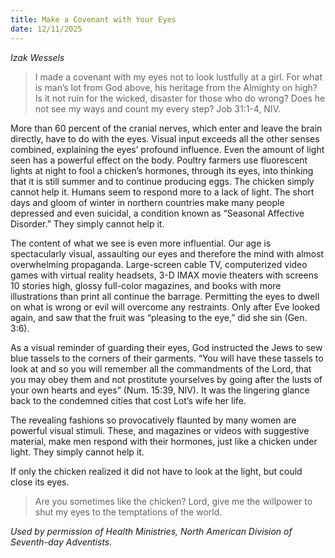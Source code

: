 ```yaml
---
title: Make a Covenant with Your Eyes
date: 12/11/2025
---
```


_Izak Wessels_

> <p></p>
> I made a covenant with my eyes not to look lustfully at a girl. For what is man’s lot from God above, his heritage from the Almighty on high? Is it not ruin for the wicked, disaster for those who do wrong? Does he not see my ways and count my every step? Job 31:1-4, NIV.

More than 60 percent of the cranial nerves, which enter and leave the brain directly, have to do with the eyes. Visual input exceeds all the other senses combined, explaining the eyes’ profound influence. Even the amount of light seen has a powerful effect on the body. Poultry farmers use fluorescent lights at night to fool a chicken’s hormones, through its eyes, into thinking that it is still summer and to continue producing eggs. The chicken simply cannot help it. Humans seem to respond more to a lack of light. The short days and gloom of winter in northern countries make many people depressed and even suicidal, a condition known as “Seasonal Affective Disorder.” They simply cannot help it.

The content of what we see is even more influential. Our age is spectacularly visual, assaulting our eyes and therefore the mind with almost overwhelming propaganda. Large-screen cable TV, computerized video games with virtual reality headsets, 3-D IMAX movie theaters with screens 10 stories high, glossy full-color magazines, and books with more illustrations than print all continue the barrage. Permitting the eyes to dwell on what is wrong or evil will overcome any restraints. Only after Eve looked again, and saw that the fruit was “pleasing to the eye,” did she sin (Gen. 3:6).

As a visual reminder of guarding their eyes, God instructed the Jews to sew blue tassels to the corners of their garments. “You will have these tassels to look at and so you will remember all the commandments of the Lord, that you may obey them and not prostitute yourselves by going after the lusts of your own hearts and eyes” (Num. 15:39, NIV). It was the lingering glance back to the condemned cities that cost Lot’s wife her life.

The revealing fashions so provocatively flaunted by many women are powerful visual stimuli. These, and magazines or videos with suggestive material, make men respond with their hormones, just like a chicken under light. They simply cannot help it.

If only the chicken realized it did not have to look at the light, but could close its eyes.

> <callout></callout>
> Are you sometimes like the chicken? Lord, give me the willpower to shut my eyes to the temptations of the world.

_Used by permission of Health Ministries, North American Division of Seventh-day Adventists._